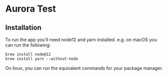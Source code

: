 # Aurora Test

## Installation

To run the app you'll need node12 and yarn installed. e.g. on macOS you can run the following:

```
brew install node@12
brew install yarn --without-node
```

On linux, you can run the equivalent commands for your package manager.
